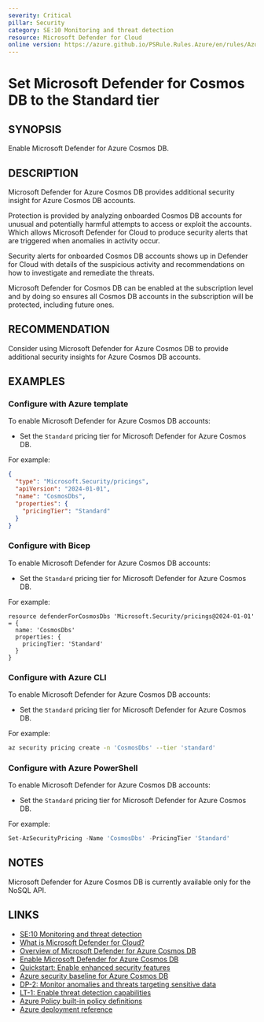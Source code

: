 ```yaml
---
severity: Critical
pillar: Security
category: SE:10 Monitoring and threat detection
resource: Microsoft Defender for Cloud
online version: https://azure.github.io/PSRule.Rules.Azure/en/rules/Azure.Defender.CosmosDb/
---
```


# Set Microsoft Defender for Cosmos DB to the Standard tier

## SYNOPSIS

Enable Microsoft Defender for Azure Cosmos DB.

## DESCRIPTION

Microsoft Defender for Azure Cosmos DB provides additional security insight for Azure Cosmos DB accounts.

Protection is provided by analyzing onboarded Cosmos DB accounts for unusual and potentially harmful attempts to access or exploit the accounts.
Which allows Microsoft Defender for Cloud to produce security alerts that are triggered when anomalies in activity occur.

Security alerts for onboarded Cosmos DB accounts shows up in Defender for Cloud with details of the suspicious activity and recommendations on how to investigate and remediate the threats.

Microsoft Defender for Cosmos DB can be enabled at the subscription level and by doing so ensures all Cosmos DB accounts in the subscription will be protected, including future ones.

## RECOMMENDATION

Consider using Microsoft Defender for Azure Cosmos DB to provide additional security insights for Azure Cosmos DB accounts.

## EXAMPLES

### Configure with Azure template

To enable Microsoft Defender for Azure Cosmos DB accounts:

- Set the `Standard` pricing tier for Microsoft Defender for Azure Cosmos DB.

For example:

```json
{
  "type": "Microsoft.Security/pricings",
  "apiVersion": "2024-01-01",
  "name": "CosmosDbs",
  "properties": {
    "pricingTier": "Standard"
  }
}
```

### Configure with Bicep

To enable Microsoft Defender for Azure Cosmos DB accounts:

- Set the `Standard` pricing tier for Microsoft Defender for Azure Cosmos DB.

For example:

```bicep
resource defenderForCosmosDbs 'Microsoft.Security/pricings@2024-01-01' = {
  name: 'CosmosDbs'
  properties: {
    pricingTier: 'Standard'
  }
}
```

<!-- external:avm avm/ptn/security/security-center cosmosDbsTier -->

### Configure with Azure CLI

To enable Microsoft Defender for Azure Cosmos DB accounts:

- Set the `Standard` pricing tier for Microsoft Defender for Azure Cosmos DB.

For example:

```bash
az security pricing create -n 'CosmosDbs' --tier 'standard'
```

### Configure with Azure PowerShell

To enable Microsoft Defender for Azure Cosmos DB accounts:

- Set the `Standard` pricing tier for Microsoft Defender for Azure Cosmos DB.

For example:

```powershell
Set-AzSecurityPricing -Name 'CosmosDbs' -PricingTier 'Standard'
```

## NOTES

Microsoft Defender for Azure Cosmos DB is currently available only for the NoSQL API.

## LINKS

- [SE:10 Monitoring and threat detection](https://learn.microsoft.com/azure/well-architected/security/monitor-threats)
- [What is Microsoft Defender for Cloud?](https://learn.microsoft.com/azure/defender-for-cloud/defender-for-cloud-introduction)
- [Overview of Microsoft Defender for Azure Cosmos DB](https://learn.microsoft.com/azure/defender-for-cloud/concept-defender-for-cosmos)
- [Enable Microsoft Defender for Azure Cosmos DB](https://learn.microsoft.com/azure/defender-for-cloud/defender-for-databases-enable-cosmos-protections)
- [Quickstart: Enable enhanced security features](https://learn.microsoft.com/azure/defender-for-cloud/enable-enhanced-security)
- [Azure security baseline for Azure Cosmos DB](https://learn.microsoft.com/security/benchmark/azure/baselines/azure-cosmos-db-security-baseline)
- [DP-2: Monitor anomalies and threats targeting sensitive data](https://learn.microsoft.com/security/benchmark/azure/baselines/azure-cosmos-db-security-baseline#dp-2-monitor-anomalies-and-threats-targeting-sensitive-data)
- [LT-1: Enable threat detection capabilities](https://learn.microsoft.com/security/benchmark/azure/baselines/azure-cosmos-db-security-baseline#lt-1-enable-threat-detection-capabilities)
- [Azure Policy built-in policy definitions](https://learn.microsoft.com/azure/governance/policy/samples/built-in-policies#security-center)
- [Azure deployment reference](https://learn.microsoft.com/azure/templates/microsoft.security/pricings)
